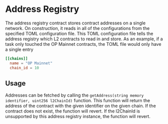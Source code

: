 # Address Registry

The address registry contract stores contract addresses on a single network. On construction, it reads in all of the configurations from the specified TOML configuration file. This TOML configuration file tells the address registry which L2 contracts to read in and store. As an example, if a task only touched the OP Mainnet contracts, the TOML file would only have a single entry

```toml
[[chains]]
  name = "OP Mainnet"
  chain_id = 10
```

## Usage

Addresses can be fetched by calling the `getAddress(string memory identifier, uint256 l2ChainId)` function. This function will return the address of the contract with the given identifier on the given chain. If the contract does not exist, the function will revert. If the l2ChainId is unsupported by this address registry instance, the function will revert.
